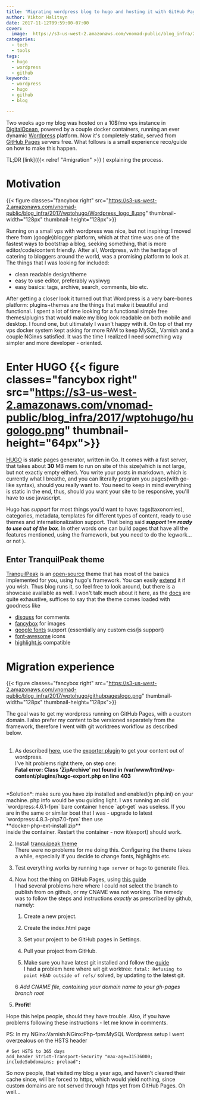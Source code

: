 ```yaml
---
title: 'Migrating wordpress blog to hugo and hosting it with GitHub Pages'
author: Viktor Halitsyn
date: 2017-11-12T09:59:00-07:00
cover:
  image:  https://s3-us-west-2.amazonaws.com/vnomad-public/blog_infra/2017/wptohugo/wptohugothumb.png
categories:
  - tech
  - tools
tags:
  - hugo
  - wordpress
  - github
keywords:
  - wordpress
  - hugo
  - github
  - blog

---
```


Two weeks ago my blog was hosted on a 10$/mo vps instance in [DigitalOcean][1], powered by a couple docker containers, running an ever dynamic [Wordpress][2] platform. Now it's completely static, served from [GitHub Pages][3] servers free. What follows is a small experience reco/guide on how to make this happen.

<!--more-->

TL;DR [link]({{< relref "#migration" >}} ) explaining the process.

# Motivation

{{< figure classes="fancybox right" src="https://s3-us-west-2.amazonaws.com/vnomad-public/blog_infra/2017/wptohugo/Wordpress_logo_8.png" thumbnail-width="128px" thumbnail-height="128px">}} 

Running on a small vps with wordpress was nice, but not inspiring: I moved there from (google)blogger platform, which at that time was one of the fastest ways to bootstrap a blog, seeking something, that is more editor/code/content friendly. After all, Wordpress, with the heritage of catering to bloggers around the world, was a promising platform to look at. The things that I was looking for included:

* clean readable design/theme
* easy to use editor, preferably wysiwyg
* easy basics: tags, archive, search, comments, bio etc.

After getting a closer look it turned out that Wordpress is a very bare-bones platform: plugins+themes are the things that make it beautiful and functional. I spent a lot of time looking for a functional simple free themes/plugins that would make my blog look readable on both mobile and desktop. I found one, but ultimately I wasn't happy with it. On top of that my vps docker system kept asking for more RAM to keep MySQL, Varnish and a couple NGinxs satisfied. It was the time I realized I need something way simpler and more developer - oriented.

# Enter HUGO {{< figure classes="fancybox right" src="https://s3-us-west-2.amazonaws.com/vnomad-public/blog_infra/2017/wptohugo/hugologo.png" thumbnail-height="64px">}} 

[HUGO][4] is static pages generator, written in Go. It comes with a fast server, that takes about **30** MB mem to run on site of this size(which is not large, but not exactly empty either). You write your posts in markdown, which is currently what I breathe, and you can literally program you pages(with go-like syntax), should you really want to. You need to keep in mind everything is static in the end, thus, should you want your site to be responsive, you'll have to use javascript.

Hugo has _support_ for most things you'd want to have: tags(taxonomies), categories, metadata, templates for different types of content, ready to use themes and internationalization support. That being said **_support_ !== _ready to use out of the box_**. In other words one can build pages that have all the features mentioned, using the framework, but you need to do the legwork... or not ).

## Enter TranquilPeak theme

[TranquilPeak][5] is an [open-source][6] theme that has most of the basics implemented for you, using hugo's framework. You can easily [extend][7] it if you wish. Thus blog runs it, so feel free to look around, but there is a showcase available as well. I won't talk much about it here, as the [docs][8] are quite exhaustive, suffices to say that the theme comes loaded with goodness like

* [disquss][11] for comments
* [fancybox][12] for images
* [google fonts][13] support (essentially any custom css/js support)
* [font-awesome][14] icons
* [highlight.js][15] compatible

<a name="migration"></a>
# Migration experience

{{< figure classes="fancybox right" src="https://s3-us-west-2.amazonaws.com/vnomad-public/blog_infra/2017/wptohugo/githubpageslogo.png" thumbnail-width="128px" thumbnail-height="128px">}} 

The goal was to get my wordpress running on GitHub Pages, with a custom domain. I also prefer my content to be versioned separately from the framework, therefore I went with git worktrees workflow as described below.
<br><br>

1. As described [here][9], use the [exporter plugin][10] to get your content out of wordpress. <br>
  I've hit problems right there, on step one:<br>
  **Fatal error: Class 'ZipArchive' not found in /var/www/html/wp-content/plugins/hugo-export.php on line 403**
  <br>
  *Solution*: make sure you have zip installed and enabled(in php.ini) on your machine. php info would be you guiding light. I was running an old `wordpress:4.6.1-fpm` bare container hence `apt-get` was useless. If you are in the same or similar boat that I was - upgrade to latest `wordpress:4.8.3-php7.0-fpm`  then use
  <br>**docker-php-ext-install zip**<br>
  inside the container. Restart the container - now it(export) should work.

2. Install [tranquipeak theme][6]<br>
There were no problems for me doing this. Configuring the theme takes a while, especially if you decide to change fonts, highlights etc.

3. Test everything works by running `hugo server` or `hugo` to generate files.
4. Now host the thing on GitHub Pages, using [this guide][16]<br>
I had several problems here where I could not select the branch to publish from on github, or my CNAME was not working. The remedy was to follow the steps and instructions _*exactly*_ as prescribed by github, namely:

    1. Create a new project.

    2. Create the index.html page

    3. Set your project to be GitHub pages in Settings.

    4. Pull your project from GitHub.

    5. Make sure you have latest git installed and follow the [guide][16]<br>
    I had a problem here where wit git worktree:
    `fatal: Refusing to point HEAD outside of refs/`
    solved, by updating to the latest git.
    
    6 *Add CNAME file, containing your domain name to your gh-pages branch root*

5. **Profit!**

Hope this helps people, should they have trouble. Also, if you have problems following these instructions - let me know in comments.

PS: In my NGinx:Varnish:NGinx:Php-fpm:MySQL Wordpress setup I went overzealous on the HSTS header
```
# Set HSTS to 365 days
add_header Strict-Transport-Security "max-age=31536000; includeSubdomains; preload";
```
So now people, that visited my blog a year ago, and haven't cleared their cache since, will be forced to https, which would yield nothing, since custom domains are not served through https yet from GitHub Pages. Oh well...

[1]: https://www.digitalocean.com
[2]: http://wordpress.com
[3]: https://pages.github.com/
[4]: https://gohugo.io/
[5]: https://themes.gohugo.io/hugo-tranquilpeak-theme/
[6]: https://github.com/kakawait/hugo-tranquilpeak-theme
[7]: https://github.com/kakawait/hugo-tranquilpeak-theme/blob/master/.github/CONTRIBUTING.md
[8]: https://github.com/kakawait/hugo-tranquilpeak-theme/blob/master/docs/user.md
[9]: https://gohugo.io/tools/migrations/
[10]: https://github.com/SchumacherFM/wordpress-to-hugo-exporter
[11]: https://disqus.com/
[12]: http://fancybox.net/
[13]: https://fonts.google.com/
[14]: http://fontawesome.io/
[15]: https://highlightjs.org/
[16]: https://pages.github.com/